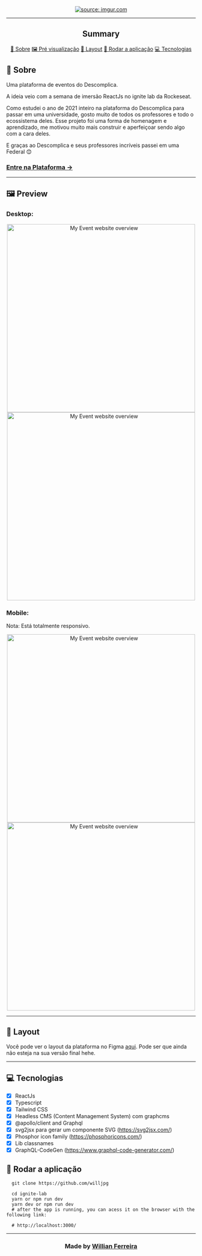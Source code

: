 

<section align="center">
    <a href=""><img src="https://i.imgur.com/xcb16pN.png" title="source: imgur.com" /></a>
</section>

---

<h2 align="center">Summary</h2>

<p align="center">
    <a href="#about">📙 Sobre</a>
    <a href="#preview">🖼️ Pré visualização</a>
    <a href="#layout">🎨 Layout</a>
    <a href="#run">🚀 Rodar a aplicação</a>
    <a href="#technologies">💻 Tecnologias</a>
</p>



<H2 id="about">📙 Sobre</H2>

Uma plataforma de eventos do Descomplica.

A ideia veio com a semana de imersão ReactJs no ignite lab da Rockeseat.

Como estudei o ano de 2021 inteiro na plataforma do Descomplica para passar em uma universidade, gosto muito de todos os professores e todo o ecossistema deles. Esse projeto foi uma forma de homenagem e aprendizado, me motivou muito mais construir e aperfeiçoar sendo algo com a cara deles.

E graças ao Descomplica e seus professores incríveis passei em uma Federal 😊

<p>
    <h3><a href="https://eventodescomplica.willjpg.vercel.app/" target={'_blank'}>Entre na Plataforma &rarr;</a></h3>
</p>


<!-- <p>
    <h3><a href="">Check website &rarr;</a></h3>
</p> -->

---

<H2 id="preview">🖼️ Preview</H2>

### Desktop:
<section  align="center">
    <img height="500px" alt="My Event website overview" src="https://i.imgur.com/PhY5Laf.png"/>
    <img height="500px" alt="My Event website overview" src="https://i.imgur.com/ZeS7toF.png"/>
    
</section>

### Mobile:
Nota: Está totalmente responsivo.
<section  align="center">
    <img height="500px" alt="My Event website overview" src="https://i.imgur.com/E0dcFXR.png"/>
    <img height="500px" alt="My Event website overview" src="https://i.imgur.com/gBgKYBL.png"/>
    
</section>

---

<H2 id="layout">🎨 Layout</H2>

Você pode ver o layout da plataforma no Figma [aqui](https://www.figma.com/file/ptjsbGNFiJPxI1wK5J0lOf/Plataforma-de-Evento-Descomplica?node-id=0%3A1). Pode ser que ainda não esteja na sua versão final hehe.


---


<H2 id="technologies">💻 Tecnologias</H2>
 
    
-  [X] ReactJs
-  [X] Typescript
-  [X] Tailwind CSS
-  [X] Headless CMS (Content Management System) com graphcms
-  [X] @apollo/client and Graphql
-  [X] svg2jsx para gerar um componente SVG (https://svg2jsx.com/)
-  [X] Phosphor icon family (https://phosphoricons.com/)
-  [X] Lib classnames
-  [X] GraphQL-CodeGen (https://www.graphql-code-generator.com/)

<H2 id="run">🚀 Rodar a aplicação</H2>

```shell
  git clone https://github.com/willjpg
  
  cd ignite-lab 
  yarn or npm run dev
  yarn dev or npm run dev
  # after the app is running, you can acess it on the browser with the following link:
  
  # http://localhost:3000/
```
---

  ### <p align="center"> Made by [Willian Ferreira](https://github.com/willjpg) 
